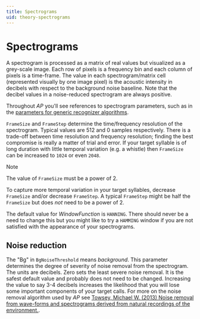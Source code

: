 ```yaml
---
title: Spectrograms
uid: theory-spectrograms
---
```


# Spectrograms

A spectrogram is processed as a matrix of real values but visualized as a grey-scale image. Each row of pixels is a frequency bin and each column of pixels is a time-frame. The value in each spectrogram/matrix cell (represented visually by one image pixel) is the acoustic intensity in decibels with respect to the background noise baseline. Note that the decibel values in a noise-reduced spectrogram are always positive.

Throughout _AP_ you'll see references to spectrogram parameters, such as in the
[parameters for generic recognizer algorithms](xref:AnalysisPrograms.Recognizers.Base.CommonParameters).

`FrameSize` and `FrameStep` determine the time/frequency
resolution of the spectrogram. Typical values are 512 and 0 samples respectively. There is a trade-off between time
resolution and frequency resolution; finding the best compromise is really a matter of trial and error.
If your target syllable is of long duration with little temporal variation (e.g. a whistle) then `FrameSize` can be
increased to `1024` or even `2048`.

> [!NOTE]
> The value of `FrameSize` must be a power of 2.

To capture more temporal
variation in your target syllables, decrease `FrameSize` and/or decrease `FrameStep`. A typical `FrameStep` might be
half the `FrameSize` but does *not* need to be a power of 2.

The default value for *WindowFunction* is `HANNING`. There should never be a need to change this but you might like to
try a `HAMMING` window if you are not satisfied with the appearance of your spectrograms.

## Noise reduction

The "Bg" in `BgNoiseThreshold` means *background*. This parameter determines the degree of severity of noise removal
from the spectrogram. The units are decibels. Zero sets the least severe noise removal. It is the safest default value
and probably does not need to be changed. Increasing the value to say 3-4 decibels increases the likelihood that you
will lose some important components of your target calls. For more on the noise removal algorithm used by _AP_ see
[Towsey, Michael W. (2013) Noise removal from wave-forms and spectrograms derived from natural recordings of the environment.](https://eprints.qut.edu.au/61399/).